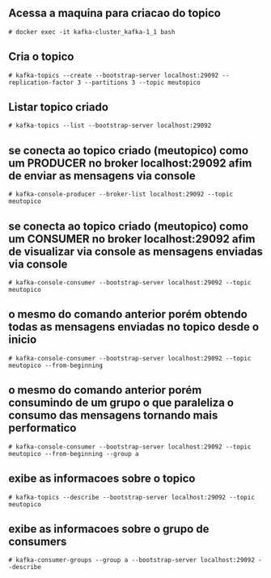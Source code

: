 
## Acessa a maquina para criacao do topico
    # docker exec -it kafka-cluster_kafka-1_1 bash
    
## Cria o topico 
    # kafka-topics --create --bootstrap-server localhost:29092 --replication-factor 3 --partitions 3 --topic meutopico 

## Listar topico criado 
    # kafka-topics --list --bootstrap-server localhost:29092
    
## se conecta ao topico criado (meutopico) como um PRODUCER no broker localhost:29092 afim de enviar as mensagens via console
    # kafka-console-producer --broker-list localhost:29092 --topic meutopico
 
## se conecta ao topico criado (meutopico) como um CONSUMER no broker localhost:29092 afim de visualizar via console as mensagens enviadas via console
    # kafka-console-consumer --bootstrap-server localhost:29092 --topic meutopico
    
## o mesmo do comando anterior porém obtendo todas as mensagens enviadas no topico desde o inicio
    # kafka-console-consumer --bootstrap-server localhost:29092 --topic meutopico --from-beginning
    
## o mesmo do comando anterior porém consumindo de um grupo o que paraleliza o consumo das mensagens tornando mais performatico
    # kafka-console-consumer --bootstrap-server localhost:29092 --topic meutopico --from-beginning --group a

## exibe as informacoes sobre o topico
    # kafka-topics --describe --bootstrap-server localhost:29092 --topic meutopico
 
 ## exibe as informacoes sobre o grupo de consumers
    # kafka-consumer-groups --group a --bootstrap-server localhost:29092 --describe
    
     
 
